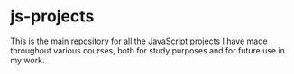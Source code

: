 # js-projects
This is the main repository for all the JavaScript projects I have made throughout various courses, both for study purposes and for future use in my work.
